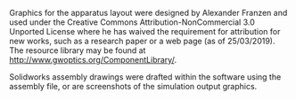 Graphics for the apparatus layout were designed by Alexander Franzen and used under the Creative Commons Attribution-NonCommercial 3.0 Unported License where he has waived the requirement for attribution for new works, such as a research paper or a web page (as of 25/03/2019). The resource library may be found at http://www.gwoptics.org/ComponentLibrary/.

Solidworks assembly drawings were drafted within the software using the assembly file, or are screenshots of the simulation output graphics.
